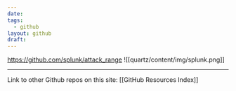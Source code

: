 ```yaml
---
date: 
tags:
  - github
layout: github
draft:
---
```


https://github.com/splunk/attack_range
![[quartz/content/img/splunk.png]]



---
Link to other Github repos on this site: [[GitHub Resources Index]]
